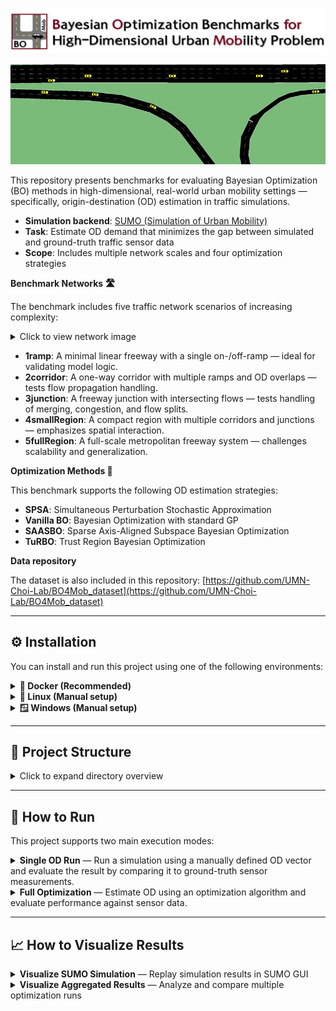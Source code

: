 ![Logo](assets/logo-repo.jpg)

![Intro Movie](assets/intro_movie.gif)

This repository presents benchmarks for evaluating Bayesian Optimization (BO) methods in high-dimensional, real-world urban mobility settings — specifically, origin-destination (OD) estimation in traffic simulations.

- **Simulation backend**: [SUMO (Simulation of Urban Mobility)](https://www.eclipse.org/sumo/)
- **Task**: Estimate OD demand that minimizes the gap between simulated and ground-truth traffic sensor data
- **Scope**: Includes multiple network scales and four optimization strategies

**Benchmark Networks 🛣️**

The benchmark includes five traffic network scenarios of increasing complexity:

<details>
<summary>Click to view network image</summary>

<p align="center">
  <img src="assets/network.jpg" alt="Benchmark Networks" width="650"/>
</p>

</details>

- **1ramp**: A minimal linear freeway with a single on-/off-ramp — ideal for validating model logic.
- **2corridor**: A one-way corridor with multiple ramps and OD overlaps — tests flow propagation handling.
- **3junction**: A freeway junction with intersecting flows — tests handling of merging, congestion, and flow splits.
- **4smallRegion**: A compact region with multiple corridors and junctions — emphasizes spatial interaction.
- **5fullRegion**: A full-scale metropolitan freeway system — challenges scalability and generalization.

**Optimization Methods 🎯**

This benchmark supports the following OD estimation strategies:

- **SPSA**: Simultaneous Perturbation Stochastic Approximation
- **Vanilla BO**: Bayesian Optimization with standard GP
- **SAASBO**: Sparse Axis-Aligned Subspace Bayesian Optimization
- **TuRBO**: Trust Region Bayesian Optimization

**Data repository**

The dataset is also included in this repository: [https://github.com/UMN-Choi-Lab/BO4Mob_dataset](https://github.com/UMN-Choi-Lab/BO4Mob_dataset)

---

## ⚙️ Installation

You can install and run this project using one of the following environments:

<details>
<summary><strong>🐳 Docker (Recommended)</strong></summary>
 This is the easiest and most reproducible way to run the benchmark.

### 🛠️ Step-by-Step

1. **Pull the Docker image from Docker Hub**  
    ```bash
    docker pull choisumn/botrafficsim
    ```
2. **Run the Docker container**
   ```bash
   docker run -it --name container_name choisumn/botrafficsim
   ```
3. **Initialize submodules (if needed)**

    When you run the docker container, SUMO is automatically installed. If the submodule does not work, run the following code:

   ```bash
   git submodule init
   git submodule update  
   ```

3. **Initialize submodules (if needed)**

    You can verify the default installation path by running:

    ```bash
    which sumo
    ```

    This should return the path `/opt/sumo-1.12/bin/sumo`.
   

</details>



<details> <summary><strong>🐧 Linux (Manual setup)</strong></summary>
 Follow this guide if you want to run outside Docker on Ubuntu or similar distributions.

### 🛠️ Step-by-Step

- This guide outlines how to set up the environment and build the project on **Ubuntu 22.04** with **Python 3.10**.

1. **System update & Python installation**

    ```bash
    sudo apt update && sudo apt upgrade -y
    sudo apt install -y python3 python3-pip
    ```

2. **Install required system libraries**
    ```bash
      sudo apt install -y \
          bash \
          curl \
          vim \
          git \
          cmake \
          g++ \
          build-essential \
          libxerces-c-dev \
          libfox-1.6-dev \
          libgdal-dev \
          libproj-dev \
          libgl2ps-dev \
          libsqlite3-dev \
          python3-dev
    ```

3. **Clone the project repository**
    ```bash
      git clone https://github.com/UMN-Choi-Lab/BO4Mob.git
      cd bo-urbanmobility-test
    ```

4. **Install Python dependencies**
    ```bash
      pip install --no-cache-dir -r requirements.txt
    ```

5. **Install and build SUMO**
  - Initialize submodules:
    ```bash
      git submodule init
      git submodule update 
    ```
  - Build SUMO:
    ```bash
      cd sumo/build
      cmake -DCMAKE_INSTALL_PREFIX=/opt/sumo-1.12 ..
      make -j$(nproc)
      sudo make install
    ```
  - Set environment variables:
    ```bash
      echo 'export SUMO_HOME=/opt/sumo-1.12/share/sumo' >> ~/.bashrc
      echo 'export PATH=$PATH:/opt/sumo-1.12/bin' >> ~/.bashrc
      source ~/.bashrc
    ```

6. **(Optional) If python Command Is Not Recognized**
  - If python is not mapped to python3, create the alias manually:
    ```bash
      sudo update-alternatives --install /usr/bin/python python /usr/bin/python3 1
    ```

7. ✅ **Done**
  - You can now run and test your project. To verify SUMO installation:
    ```bash
    which sumo
    ```
    This should return the path `/opt/sumo-1.12/bin/sumo`.


</details>



<details>
<summary><strong>🪟 Windows (Manual setup)</strong></summary>
Follow these steps to set up and run the benchmark on Windows without using Docker.

### 🛠️ Step-by-Step

1. **Check Your Python Version**
  - Make sure you have Python **3.10** installed.
  - To verify your Python version, run:
    ```bash
    python --version
    ```

2. **Download SUMO Version 1.12.0**
  - Visit [https://sumo.dlr.de/releases/1.12.0/](https://sumo.dlr.de/releases/1.12.0/)
  - Download either `sumo-win64-1.12.0.msi`
  - During installation:
    - Note the installation path (e.g., `C:\Program Files (x86)\Eclipse\Sumo\`)
    - Make sure to check the option:
      **"Set SUMO_HOME and adapt PATH and PYTHONPATH"**


3. **Clone the repository**
    ```bash
    git clone https://github.com/UMN-Choi-Lab/BO4Mob.git
    ```

4. **Install Python dependencies**
  - Navigate to the project folder and install required packages:

    ```bash
    pip install -r requirements.txt
    ```

5. **Run a code**
  - You're now ready to run the code within the cloned repository.
</details>

---

## 📂 Project Structure

<details>
<summary>Click to expand directory overview</summary>

- `src/` : Source code for running simulations and optimization (includes models, simulation logic, and optimization strategies)
- `output/` : Simulation and optimization results, including logs, figures, and route files
- `network/` : SUMO network files (`net.xml`, `taz.xml`, `od.xml`, etc.) for each scenario
- `sensor_data/` : Ground-truth sensor measurements used for evaluation
- `config/` : JSON configuration files defining each experiment setup
- `od_for_single_run/` : OD vectors for single-run simulations and input templates
- `visualization/` : Tools for SUMO GUI-based visualization and analysis notebooks
- `requirements.txt` : List of required Python packages
- `README.md` : Main documentation for the repository

</details>

---

## 🚀 How to Run

This project supports two main execution modes:

<details>
<summary><strong>Single OD Run</strong> — Run a simulation using a manually defined OD vector and evaluate the result by comparing it to ground-truth sensor measurements.</summary>

This mode runs a simulation using a manually defined OD vector (`x`) and compares the result with ground-truth measurements. Useful for baseline evaluation and sanity checks.

#### 🔧 Argument Details

- `--network_name`: One of `["1ramp", "2corridor", "3junction", "4smallRegion", "5fullRegion"]`
- `--date`: Integer representing the simulation date in `yymmdd` format (e.g., `221014` for October 14, 2022); one of `221008`-`221021`
- `--hour`: Time window for simulation in `HH-HH` format, where the first value is the start hour and the second is the end hour (e.g., `08-09` means from 08:00 to 09:00); one of `["06-07", "08-09", "17-18"]`
- `--routes_per_od`: *(optional)* Type of routes to use for the simulation; choose between `single` (default) for one representative route per OD pair, or `multiple` for multiple precomputed routes per OD pair
- `--od_values`: (Only for `1ramp`) Three integer OD values as direct input, e.g., `--od_values 2092 609 386`
  - The appropriate range for each OD value depends on spatiotemporal characteristics. For weekday morning peak hours, values up to 2500 per OD are recommended for the 1ramp network, and up to 2000 per OD for all other networks.
- `--od_csv`: CSV file with a `flow` column containing OD values (e.g., `od_1ramp.csv` in `od_for_single_run/`)
- `--launch_gui`: *(optional)* If provided, launches SUMO GUI after the simulation is completed

#### 📋 Step-by-Step Instructions

1. **Check ground-truth sensor data**

   Confirm that the following file exists: `sensor_data/{date}/gt_link_data_{network_name}_{date}_{hour}.csv`
   
   This file is required to evaluate the simulation by comparing it against real sensor flow data.

2. **Provide OD input and run the simulation**

   Depending on the network, you can either input OD values directly or use a CSV file located in `od_for_single_run/`.

   Use the following command structure:
    ```bash
    python src/single_od_run.py \
      --network_name ${NETWORK_NAME} \
      --date ${DATE} \
      --hour ${HOUR} \
      [--routes_per_od ${ROUTES_PER_OD}] \
      (--od_values V1 V2 V3) | (--od_csv ${CSV_FILENAME}) \
      [--launch_gui]
    ```
   
   Example
   - **For `1ramp` with direct OD values** (3 OD pairs):
      ```bash
      python src/single_od_run.py --network_name 1ramp --date 221014 --hour 08-09 --routes_per_od multiple --od_values 2092 609 386 --launch_gui
      ```
   - **For `1ramp` with CSV input**
      ```bash
      python src/single_od_run.py --network_name 1ramp --date 221014 --hour 08-09 --routes_per_od multiple --od_csv od_1ramp.csv --launch_gui
      ```

   - **For other networks with CSV input** (`2corridor`, `3junction`, etc.):
      ```bash
      python src/single_od_run.py --network_name 2corridor --date 221014 --hour 08-09 --routes_per_od multiple --od_csv od_2corridor.csv --launch_gui
      ```

   > The script automatically looks for the file in `od_for_single_run/`, so you only need to provide the file name.

3. **Check the results**

    Simulation outputs will be saved to the `output/single_od_run/` directory, with a folder name determined by your input:

      - If you used `--od_values 2092 609 386`, the folder will be: `output/single_od_run/221014_08-09_multiple_od_2092-609-386_values/`

    - If you used `--od_csv od_1ramp.csv`, the folder will be: `output/single_od_run/221014_08-09_multiple_od_1ramp_csv/`

    This folder will contain:
      - `simulation/`: SUMO route, OD, and link flow outputs
      - `result/`: Evaluation metrics (e.g., NRMSE)
      - `figs/`: Visualizations (e.g., link flow comparison, OD bar plots)

#### 📌 Notes

- This mode does **not** perform optimization — it simply evaluates a fixed OD input through one simulation.
- For large networks, simulation time and memory usage may increase significantly.
- Either --od_values or --od_csv must be provided. Supplying both or neither will result in an error.

</details>

<details>
<summary><strong>Full Optimization</strong> — Estimate OD using an optimization algorithm and evaluate performance against sensor data.</summary>

This mode runs an initial search followed by model-based optimization (if specified), then compares simulated link flows with ground-truth sensor data to evaluate performance.

#### 🔧 Argument Details

- `--network_name`: One of `["1ramp", "2corridor", "3junction", "4smallRegion", "5fullRegion"]`
- `--model_name`: Optimization model to run, one of `["initSearch", "spsa", "vanillabo", "saasbo", "turbo"]`
- `--date`: Integer representing the simulation date in `yymmdd` format (e.g., `221014` for October 14, 2022); one of `221008`-`221021`
- `--hour`: Time window for simulation in `HH-HH` format, where the first value is the start hour and the second is the end hour (e.g., `08-09` means from 08:00 to 09:00); one of `["06-07", "08-09", "17-18"]`
- `--routes_per_od`: *(optional)* Type of routes to use for the simulation; choose between `single` (default) for one representative route per OD pair, or `multiple` for multiple precomputed routes per OD pair
- `--seed`: Random seed for reproducibility (must be 1- or 2-digit integer)
- `--cpu_max`: Number of CPU cores to use for parallel simulation

#### 📋 Step-by-Step Instructions

1. **Check ground-truth sensor data**

   Make sure the sensor data exists in: `sensor_data/{date}/gt_link_data_{network_name}_{date}_{hour}.csv`

   This is required for computing the evaluation loss (e.g., NRMSE).

2. **Run the optimization**

   Use the following command structure:

    ```bash
    python src/full_optimization.py \
      --network_name ${NETWORK_NAME} \
      --model_name ${MODEL_NAME} \
      --date ${DATE} \
      --hour ${HOUR} \
      [--routes_per_od ${ROUTES_PER_OD}] \
      --seed ${SEED} \
      [--cpu_max ${NUM_CORES}]
    ```

   Example
   - **Run full optimization with BO**:
      ```
      python src/full_optimization.py --network_name 1ramp --model_name vanillabo --date 221014 --hour 08-09 --routes_per_od multiple --seed 1
      ```
   - **Run only initial search phase (no model optimization)**:
      ```
      python src/full_optimization.py --network_name 1ramp --model_name initSearch --date 221014 --hour 08-09 --routes_per_od multiple --seed 1
      ```

   If `model_name` is set to a model (e.g., `vanillabo`), it will:
   - First run the initial search phase.
   - Then proceed with the selected model optimization.

   Alternatively, you can run `--model_name initSearch` only if you want to generate initial data without optimization.

3. **Check the results**

   Optimization results will be saved under: `output/full_optimization/network_{network_name}_{model_name}_{date}_{hour}_{routes_per_od}_seed-{seed}/`

   Inside you'll find:
   - `simulation/`: Route, OD, and link flow files across iterations
   - `result/`: Evaluation metrics (e.g., NRMSE, run time)
   - `figs/`: Convergence plots, link flow comparisons

#### 📌 Notes

- If the initial search has already been completed for the same seed/config, only the model optimization will run.
- Some large networks (e.g., `4smallRegion`, `5fullRegion`) may require significant memory and CPU resources. Make sure your machine meets the requirements.
- You can limit CPU usage using the `--cpu_max` argument to avoid system overload.

</details>

---

## 📈 How to Visualize Results

<details>
<summary><strong>Visualize SUMO Simulation</strong> — Replay simulation results in SUMO GUI</summary>

Use this script to visually inspect the simulation results using the SUMO GUI. It works for both full optimization and single OD run experiments.

#### 🔧 Argument Details
- `--mode`: One of `["single_od_run", "full_optimization"]`
- `--network_name`: Name of the network scenario (e.g., `1ramp`)
- `--date`: Simulation date in `yymmdd` format (e.g., `221014`)
- `--hour`: Time window of the experiment (e.g., `08-09`)
- `--routes_per_od`: Type of routes to use for the simulation; choose between `single` (default) for one representative route per OD pair, or `multiple` for multiple precomputed routes per OD pair
- `--overwrite`: If set, overwrites the original route file after sorting by vehicle departure time
- `--od_input`: *(required for single_od_run)* Folder identifier, e.g., `od_1ramp_csv` or `od_2092_609_386_values`

  Only for `full_optimization` mode:
  - `--model_name`: Optimization algorithm name (e.g., `spsa`, `vanillabo`)
  - `--seed`: Integer seed used for the experiment (e.g., `1`)
  - `--epoch`, `--batch`: Epoch and batch indices of the optimization iteration to visualize

#### 📋 Step-by-Step Instructions

1. **Ensure a simulation has already been run**

   This script does not run simulations — it only visualizes existing ones.  
   Make sure your simulation output exists under `output/`.

   - For `single_od_run`, the folder format is:
     ```
     output/single_od_run/{date}_{hour}_{routes_per_od}_{od_input}/
     ```

   - For `full_optimization`, the folder format is:
     ```
     output/full_optimization/network_{network_name}_{model_name}_{date}_{hour}_{routes_per_od}_seed-{seed}/
     ```

3. **Run the visualization script**

   Use the following command structure:

   ```bash
   python visualization/sumo_gui_runner.py \
     --mode ${MODE} \
     --network_name ${NETWORK_NAME} \
     --date ${DATE} \
     --hour ${HOUR} \
     --od_input ${OD_INPUT} \
     [--routes_per_od ${ROUTES_PER_OD}] \
     [--model_name ${MODEL_NAME}] \
     [--seed ${SEED}] \
     [--epoch ${EPOCH}] \
     [--batch ${BATCH}] \
     [--overwrite]
   ```
   
   Example

    - Single OD Run:

      ```bash
      python visualization/sumo_gui_runner.py --mode single_od_run --network_name 1ramp --date 221014 --hour 08-09 --routes_per_od multiple --od_input od_1ramp_csv
      ```

    - Full Optimization:

      ```bash
      python visualization/sumo_gui_runner.py --mode full_optimization --network_name 1ramp --model_name vanillabo --date 221014 --hour 08-09 --routes_per_od multiple --seed 1 --epoch 1 --batch 1
      ```

#### 📌 Notes
* The script expects only one matching folder for the given input arguments. If multiple or no matches are found, it will raise an error.
* The simulation must have been run beforehand so that *_routes.vehroutes.xml exists

</details>


<details>
<summary><strong>Visualize Aggregated Results</strong> — Analyze and compare multiple optimization runs</summary>

This script allows you to generate **convergence plots** and visualize **the fit to ground truth** for multiple optimization results.

#### 🔧 Argument Details
- `--network_name`: Name of the network scenario (e.g., `1ramp`)
- `--routes_per_od`: Type of routes to use for the simulation; choose between `single` or `multiple`. 
- `--hour`: Time window of the experiment (e.g., `08-09`)
- `--date`: Simulation date in `yymmdd` format (e.g., `221014`)
- `--max_epoch`: Maximum epoch number to visualize. Must be an integer. If any result folder does not contain data up to this epoch, an error will occur (e.g., 10, 100)


#### Run the visualization script

   Use the following command structure:

   ```bash
   python visualization/results_visualization.py \
     --network_name ${NETWORK_NAME} \
     --routes_per_od ${ROUTES_PER_OD} \
     --hour ${HOUR} \
     --date ${DATE} \
     --max_epoch ${MAX_EPOCH}
   ```
   
   Example
    - A specified network
      ```bash
        python visualization/results_visualization.py --network_name 2corridor --routes_per_od single --hour 08-09 --date 221014 --max_epoch 3
      ```

#### 📌 Notes
* The generated plots are in the `visualization/figures` directory.


</details>
